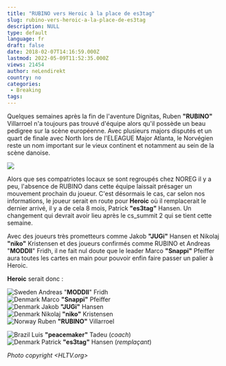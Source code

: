 ```yaml
---
title: "RUBINO vers Heroic à la place de es3tag"
slug: rubino-vers-heroic-a-la-place-de-es3tag
description: NULL
type: default
language: fr
draft: false
date: 2018-02-07T14:16:59.000Z
lastmod: 2022-05-09T11:52:35.000Z
views: 21454
author: neLendirekt
country: no
categories:
 - Breaking
tags:
---
```

Quelques semaines après la fin de l'aventure Dignitas, Ruben **"RUBINO"** Villarroel n'a toujours pas trouvé d'équipe alors qu'il possède un beau pedigree sur la scène européenne. Avec plusieurs majors disputés et un quart de finale avec North lors de l'ELEAGUE Major Atlanta, le Norvégien reste un nom important sur le vieux continent et notamment au sein de la scène danoise.

![](https://flickshot-ue.s3.eu-west-2.amazonaws.com/flickshot/article/5a7af1e51bc36/images/93c7p9AuH8Ub2C475PUTlx2yOfunAXtmsEG9ikgR.jpeg)

Alors que ses compatriotes locaux se sont regroupés chez NOREG il y a peu, l'absence de RUBINO dans cette équipe laissait présager un mouvement prochain du joueur. C'est désormais le cas, car selon nos informations, le joueur serait en route pour **Heroic** où il remplacerait le dernier arrivé, il y a de cela 8 mois, Patrick **"es3tag"** Hansen. Un changement qui devrait avoir lieu après le cs\_summit 2 qui se tient cette semaine.

Avec des joueurs très prometteurs comme Jakob **"JUGi"** Hansen et Nikolaj **"niko"** Kristensen et des joueurs confirmés comme RUBINO et Andreas "**MODDII**" Fridh, il ne fait nul doute que le leader Marco **"Snappi"** Pfeiffer aura toutes les cartes en main pour pouvoir enfin faire passer un palier à Heroic.

**Heroic** serait donc :

![Sweden](/images/countries/se.svg)⁠ Andreas "**MODDII**" Fridh  
![Denmark](/images/countries/dk.svg)⁠ Marco **"Snappi"** Pfeiffer  
![Denmark](/images/countries/dk.svg)⁠ Jakob **"JUGi"** Hansen  
![Denmark](/images/countries/dk.svg)⁠ Nikolaj **"niko"** Kristensen  
![Norway](/images/countries/no.svg)⁠ Ruben **"RUBINO"** Villarroel

![Brazil](/images/countries/br.svg)⁠ Luis **"peacemaker"** Tadeu (_coach_)  
![Denmark](/images/countries/dk.svg)⁠ Patrick **"es3tag"** Hansen (_remplaçant_)

_Photo copyright <HLTV.org>_
